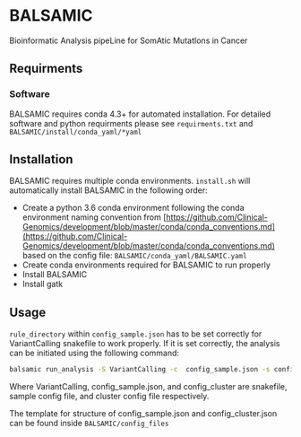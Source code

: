 # BALSAMIC
Bioinformatic Analysis pipeLine for SomAtic MutatIons in Cancer

## Requirments

### Software

BALSAMIC requires conda 4.3+ for automated installation. For detailed software and python requirments please see
```requirments.txt``` and ```BALSAMIC/install/conda_yaml/*yaml``` 

## Installation

BALSAMIC requires multiple conda environments. ```install.sh``` will automatically install BALSAMIC in the following
order:

- Create a python 3.6 conda environment following the conda environment naming convention from
  [https://github.com/Clinical-Genomics/development/blob/master/conda/conda_conventions.md](https://github.com/Clinical-Genomics/development/blob/master/conda/conda_conventions.md)
based on the config file: ```BALSAMIC/conda_yaml/BALSAMIC.yaml``` 
- Create conda environments required for BALSAMIC to run properly
- Install BALSAMIC
- Install gatk


## Usage

```rule_directory``` within ```config_sample.json``` has to be set correctly for VariantCalling snakefile to work
properly. If it is set correctly, the analysis can be initiated using the following command:

```bash
balsamic run_analysis -S VariantCalling -c  config_sample.json -s config_cluster.json
```

Where VariantCalling, config_sample.json, and config_cluster are snakefile, sample config file, and cluster config file
respectively.

The template for structure of config_sample.json and config_cluster.json can be found inside
```BALSAMIC/config_files```

